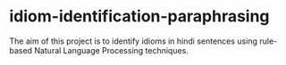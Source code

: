 # idiom-identification-paraphrasing
The aim of this project is to identify idioms in hindi sentences using rule-based Natural Language Processing techniques.

